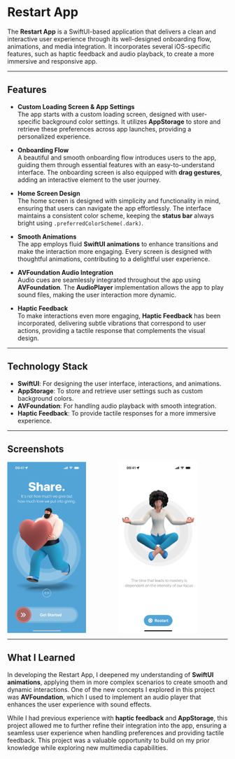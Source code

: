 # Restart App

The **Restart App** is a SwiftUI-based application that delivers a clean and interactive user experience through its well-designed onboarding flow, animations, and media integration. It incorporates several iOS-specific features, such as haptic feedback and audio playback, to create a more immersive and responsive app.

---

## Features

- **Custom Loading Screen & App Settings**  
  The app starts with a custom loading screen, designed with user-specific background color settings. It utilizes **AppStorage** to store and retrieve these preferences across app launches, providing a personalized experience.

- **Onboarding Flow**  
  A beautiful and smooth onboarding flow introduces users to the app, guiding them through essential features with an easy-to-understand interface. The onboarding screen is also equipped with **drag gestures**, adding an interactive element to the user journey.

- **Home Screen Design**  
  The home screen is designed with simplicity and functionality in mind, ensuring that users can navigate the app effortlessly. The interface maintains a consistent color scheme, keeping the **status bar** always bright using `.preferredColorScheme(.dark)`.

- **Smooth Animations**  
  The app employs fluid **SwiftUI animations** to enhance transitions and make the interaction more engaging. Every screen is designed with thoughtful animations, contributing to a delightful user experience.

- **AVFoundation Audio Integration**  
  Audio cues are seamlessly integrated throughout the app using **AVFoundation**. The **AudioPlayer** implementation allows the app to play sound files, making the user interaction more dynamic.

- **Haptic Feedback**  
  To make interactions even more engaging, **Haptic Feedback** has been incorporated, delivering subtle vibrations that correspond to user actions, providing a tactile response that complements the visual design.

---

## Technology Stack

- **SwiftUI**: For designing the user interface, interactions, and animations.
- **AppStorage**: To store and retrieve user settings such as custom background colors.
- **AVFoundation**: For handling audio playback with smooth integration.
- **Haptic Feedback**: To provide tactile responses for a more immersive experience.

---

## Screenshots

<div align="center" style="display: grid; grid-template-columns: repeat(auto-fit, minmax(180px, 1fr)); gap: 5px;">  
    <img src="./Screenshots/screen1.PNG" alt="Onboarding Screen" width="180"/>
    <img src="./Screenshots/screen2.PNG" alt="Home Screen" width="180"/>
</div>

---

## What I Learned

In developing the Restart App, I deepened my understanding of **SwiftUI animations**, applying them in more complex scenarios to create smooth and dynamic interactions. One of the new concepts I explored in this project was **AVFoundation**, which I used to implement an audio player that enhances the user experience with sound effects.

While I had previous experience with **haptic feedback** and **AppStorage**, this project allowed me to further refine their integration into the app, ensuring a seamless user experience when handling preferences and providing tactile feedback. This project was a valuable opportunity to build on my prior knowledge while exploring new multimedia capabilities.


